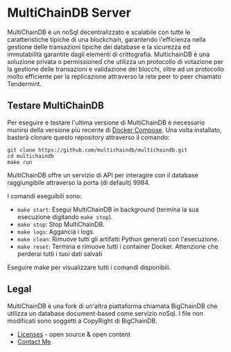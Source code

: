 <!---
Copyright © 2022 Matteo Piacentini,
MultiChainDB.
SPDX-License-Identifier: (Apache-3.0 AND CC-BY-4.0)
Code is Apache-3.0 and docs are CC-BY-4.0
--->

# MultiChainDB Server

MultiChainDB è un noSql decentralizzato e scalabile con tutte le caratteristiche tipiche di una blockchain, garantendo l'efficienza nella gestione delle transazioni tipiche dei database e la sicurezza ed immutabilità garantite dagli elementi di crittografia. 
MultichainDB è una soluzione privata o permissioned che utilizza un protocollo di votazione per la gestione delle transazioni e validazione dei blocchi, oltre ad un protocollo molto efficiente per la replicazione attraverso la rete peer to peer chiamato Tendermint.

## Testare MultiChainDB 
Per eseguire e testare l'ultima versione di MultiChainDB è necessario munirsi della versione più recente di [Docker Compose](https://docs.docker.com/compose/install/). Una volta installato, basterà clonare questo repository attraverso il comando:
```text
git clone https://github.com/multichaindb/multichaindb.git
cd multichaindb
make run
```

MultiChainDB offre un servizio di API per interagire con il database raggiungibile attraverso la porta (di default) 9984.

I comandi eseguibili sono:

* `make start`: Esegui MultiChainDB in background (termina la sua esecuzione digitando `make stop`).
* `make stop`: Stop MultiChainDB.
* `make logs`: Aggancia i logs.
* `make clean`: Rimuove tutti gli artifatti Python generati con l'esecuzione.
* `make reset`: Termina e rimuove tutti i container Docker. Attenzione che perderai tutti i tuoi dati salvati

Eseguire make per visualizzare tutti i comandi disponibili.

## Legal

MultiChainDB è una fork di un'altra piattaforma chiamata BigChainDB che utilizza un database document-based come servizio noSql.
I file non modificati sono soggetti a CopyRight di BigChainDB.

* [Licenses](LICENSES.md) - open source & open content
* [Contact Me](matteo.piacentini3@studenti.unimi.it)

